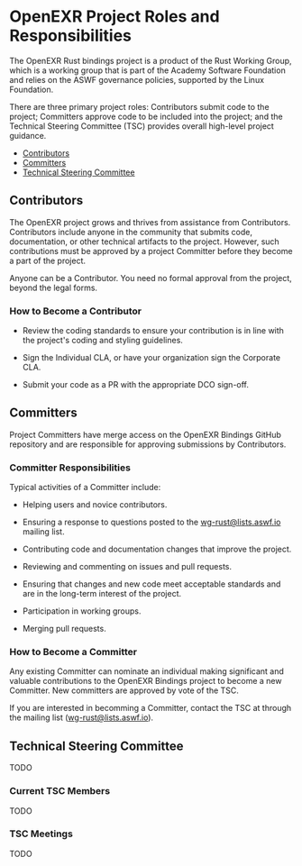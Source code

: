 # OpenEXR Project Roles and Responsibilities

The OpenEXR Rust bindings project is a product of the Rust Working Group,
which is a working group that is part of the Academy Software Foundation
and relies on the ASWF governance policies, supported by the Linux Foundation.

There are three primary project roles: Contributors submit code to the
project; Committers approve code to be included into the project; and
the Technical Steering Committee (TSC) provides overall high-level
project guidance.

- [Contributors](#Contributors)
- [Committers](#Committers)
- [Technical Steering Committee](#Technical-Steering-Committee)

## Contributors

The OpenEXR project grows and thrives from assistance from
Contributors.  Contributors include anyone in the community that
submits code, documentation, or other technical artifacts to the
project. However, such contributions must be approved by a project
Committer before they become a part of the project.

Anyone can be a Contributor. You need no formal approval from the
project, beyond the legal forms.

### How to Become a Contributor

- Review the coding standards to ensure your contribution is in line
  with the project's coding and styling guidelines.

- Sign the Individual CLA, or have your organization sign the Corporate CLA.

- Submit your code as a PR with the appropriate DCO sign-off.

## Committers

Project Committers have merge access on the OpenEXR Bindings GitHub repository
and are responsible for approving submissions by Contributors.

### Committer Responsibilities

Typical activities of a Committer include:

- Helping users and novice contributors.

- Ensuring a response to questions posted to the
  wg-rust@lists.aswf.io mailing list.

- Contributing code and documentation changes that improve the
  project.

- Reviewing and commenting on issues and pull requests.

- Ensuring that changes and new code meet acceptable standards and are
  in the long-term interest of the project.

- Participation in working groups.

- Merging pull requests.

### How to Become a Committer

Any existing Committer can nominate an individual making significant
and valuable contributions to the OpenEXR Bindings project to become a new
Committer.  New committers are approved by vote of the TSC.

If you are interested in becomming a Committer, contact the TSC at
through the mailing list (wg-rust@lists.aswf.io).

## Technical Steering Committee

TODO

### Current TSC Members

TODO

### TSC Meetings

TODO
